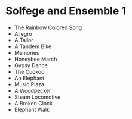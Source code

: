 # Solfege and Ensemble 1

- The Rainbow Colored Song
- Allegro
- A Tailor
- A Tandem Bike
- Memories
- Honeybee March
- Gypsy Dance
- The Cuckoo
- An Elephant
- Music Plaza
- A Woodpecker
- Steam Locomotive
- A Broken Clock
- Elephant Walk
